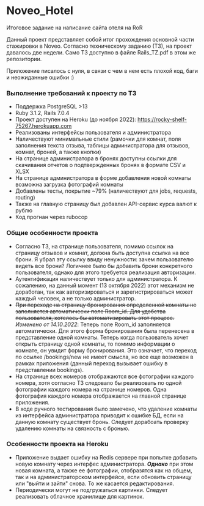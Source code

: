 # Noveo_Hotel
Итоговое задание на написание сайта отеля на RoR

Данный проект представляет собой итог прохождения основной части стажировки в Noveo.
Согласно техническому заданию (ТЗ), на проект давалось две недели. Само ТЗ доступно в файле Rails_TZ.pdf в этом же репозитории. 

Приложение писалось с нуля, в связи с чем в нем есть плохой код, баги и неожиданные ошибки :)

### Выполнение требований к проекту по ТЗ
* Поддержка PostgreSQL >13
* Ruby 3.1.2, Rails 7.0.4
* Проект доступен на Heroku (до ноября 2022): https://rocky-shelf-75267.herokuapp.com
* Реализованы интерфейсы пользователя и администратора
* Наличествуют минимальные стили (рамочки для комнат, поля заполнения текста отзыва, таблицы администратора для отзывов, комнат, броней, а также кнопки)
* На странице администратора в бронях доступны ссылки для скачивания отчетов о подтвержденных бронях в формате CSV и XLSX
* На странице администратора в форме добавления новой комнаты возможна загрузка фотографий комнаты
* Добавлены тесты, покрытие ~79% (наличествуют для jobs, requests, routing)
* Также на главную страницу был добавлен API-сервис курса валют к рублю
* Код прогнан через rubocop

### Общие особенности проекта
* Согласно ТЗ, на странице пользователя, помимо ссылок на страницу отзывов и комнат, должна быть доступна ссылка на все брони. Я убрал эту ссылку ввиду ненужности: зачем пользователю видеть все брони? Логичнее было бы добавить брони конкретного пользователя, однако для этого требуется реализация авторизации.
* Аутентификация наличествует только для администратора. К сожалению, на данный момент (13 октября 2022) этот механизм не доработан, так как авторизироваться и зарегистрироваться может каждый человек, а не только администратор.
* ~~При переходе на страницу бронирования определенной комнаты не заполняется автоматически поле Room_id. Для удобства пользователя, хотелось бы автоматизировать этот процесс.~~
*Изменено от 14.10.2022*: Теперь поле Room_id заполняется автоматически. Для этого форма бронирования была перенесена в представление одной комнаты. Теперь когда пользователь хочет открыть страницу одной комнаты, то помимо информации о комнате, он увидит форму бронирования. Это означает, что переход по ссылке /bookings/new не имеет смысла, но все еще возможен в рамках приложения (данный переход вызывает ошибку в представлении bookings).
* На странице всех номеров отображаются все фотографии каждого номера, хотя согласно ТЗ следовало бы реализовать по одной фотографии каждого номера на странице номеров. Одна фотография каждого номера отображается на главной странице приложения.
* В ходе ручного тестирования было замечено, что удаление комнаты из интерфейса администратора приводит к ошибке БД, если на данную комнату существует бронь. Следует дорабоать проверку удалению комнаты на связность с бронью.

### Особенности проекта на Heroku
* Приложение выдает ошибку на Redis сервере при попытке добавить новую комнату через интерфес администратора. ***Однако*** при этом новая комната, а также ее фотографии, отобразятся как на общем, так и на администраторском интерфейсе, если обновить страницу или "выйти и зайти" снова. То же касается редактирования.
* Периодически могут не подгружаться картинки. Следует реализовать облачное хранилище для картинок.

